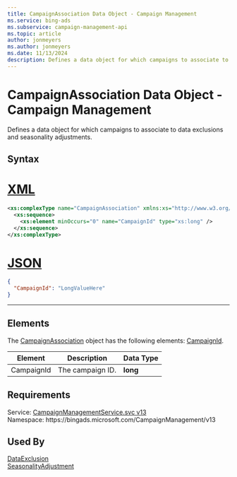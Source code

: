 ```yaml
---
title: CampaignAssociation Data Object - Campaign Management
ms.service: bing-ads
ms.subservice: campaign-management-api
ms.topic: article
author: jonmeyers
ms.author: jonmeyers
ms.date: 11/13/2024
description: Defines a data object for which campaigns to associate to data exclusions and seasonality adjustments.
---
```

# CampaignAssociation Data Object - Campaign Management
Defines a data object for which campaigns to associate to data exclusions and seasonality adjustments.

## Syntax

# [XML](#tab/xml)

```xml
<xs:complexType name="CampaignAssociation" xmlns:xs="http://www.w3.org/2001/XMLSchema">
  <xs:sequence>
    <xs:element minOccurs="0" name="CampaignId" type="xs:long" />
  </xs:sequence>
</xs:complexType>
```

# [JSON](#tab/json)

```json
{
  "CampaignId": "LongValueHere"
}
```

-----

## <a name="elements"></a>Elements

The [CampaignAssociation](campaignassociation.md) object has the following elements: [CampaignId](#campaignid).

|Element|Description|Data Type|
|-----------|---------------|-------------|
|<a name="campaignid"></a>CampaignId|The campaign ID.|**long**|

## Requirements
Service: [CampaignManagementService.svc v13](https://campaign.api.bingads.microsoft.com/Api/Advertiser/CampaignManagement/v13/CampaignManagementService.svc)  
Namespace: https\://bingads.microsoft.com/CampaignManagement/v13  

## Used By
[DataExclusion](dataexclusion.md)  
[SeasonalityAdjustment](seasonalityadjustment.md)  
